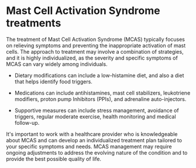 # Mast Cell Activation Syndrome treatments

The treatment of Mast Cell Activation Syndrome (MCAS) typically focuses on relieving symptoms and preventing the inappropriate activation of mast cells. The approach to treatment may involve a combination of strategies, and it is highly individualized, as the severity and specific symptoms of MCAS can vary widely among individuals. 

* Dietary modifications can include a low-histamine diet, and also a diet that helps identify food triggers.
  
* Medications can include antihistamines, mast cell stabilizers, leukotriene modifiers, proton pump Inhibitors (PPIs), and adrenaline auto-injectors.

* Supportive measures can include stress management, avoidance of triggers, regular moderate exercise, health monitoring and medical follow-up.

It's important to work with a healthcare provider who is knowledgeable about MCAS and can develop an individualized treatment plan tailored to your specific symptoms and needs. MCAS management may require ongoing adjustments to address the evolving nature of the condition and to provide the best possible quality of life.